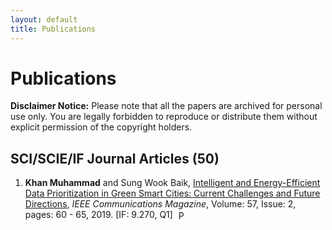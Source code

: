 ```yaml
---
layout: default
title: Publications
---
```


# Publications

**Disclaimer Notice:** Please note that all the papers are archived for personal use only. You are legally forbidden to reproduce or distribute them without explicit permission of the copyright holders.

## SCI/SCIE/IF Journal Articles (50)

1. **Khan Muhammad** and Sung Wook Baik, [Intelligent and Energy-Efficient Data Prioritization in Green Smart Cities: Current Challenges and Future Directions](https://link-to-paper1.com), *IEEE Communications Magazine*, Volume: 57, Issue: 2, pages: 60 - 65, 2019. [IF: 9.270, Q1]
   <a href="/assets/papers/TOPIK.pdf" target="_blank">
     <img src="https://upload.wikimedia.org/wikipedia/commons/8/87/PDF_file_icon.svg" alt="PDF" class="pdf-icon">
   </a>

<!-- Add more publications as needed -->

<style>
  .pdf-icon {
    width: 16px;
    height: 16px;
    vertical-align: middle;
    margin-left: 5px;
  }
</style>
